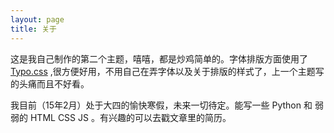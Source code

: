 ```yaml
---
layout: page
title: 关于
---
```

这是我自己制作的第二个主题，嘻嘻，都是炒鸡简单的。字体排版方面使用了 [Typo.css](http://typo.sofi.sh/) ,很方便好用，不用自己在弄字体以及关于排版的样式了，上一个主题写的头痛而且不好看。

我目前（15年2月）处于大四的愉快寒假，未来一切待定。能写一些 Python 和 弱弱的 HTML CSS JS 。有兴趣的可以去戳文章里的简历。

